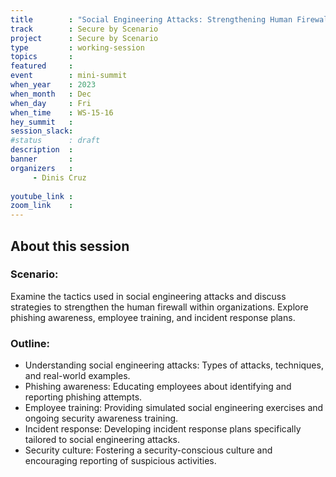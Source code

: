 ```yaml
---
title        : "Social Engineering Attacks: Strengthening Human Firewall(Panel)"
track        : Secure by Scenario
project      : Secure by Scenario
type         : working-session
topics       :
featured     :
event        : mini-summit
when_year    : 2023
when_month   : Dec
when_day     : Fri
when_time    : WS-15-16
hey_summit   : 
session_slack:
#status      : draft
description  :
banner       : 
organizers   :
     - Dinis Cruz
     
youtube_link : 
zoom_link    : 
---
```


## About this session

### Scenario: 
Examine the tactics used in social engineering attacks and discuss strategies to strengthen the human firewall within organizations. Explore phishing awareness, employee training, and incident response plans. 

### Outline:
- Understanding social engineering attacks: Types of attacks, techniques, and real-world examples.
- Phishing awareness: Educating employees about identifying and reporting phishing attempts.
- Employee training: Providing simulated social engineering exercises and ongoing security awareness training.
- Incident response: Developing incident response plans specifically tailored to social engineering attacks.
- Security culture: Fostering a security-conscious culture and encouraging reporting of suspicious activities.

